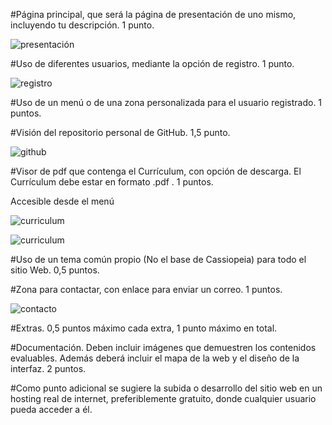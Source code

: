 #Página principal, que será la página de presentación de uno mismo, incluyendo tu descripción. 1 punto.

![presentación](presentaciondeunomismo.png)

#Uso de diferentes usuarios, mediante la opción de registro. 1 punto.

![registro](registro.png)

#Uso de un menú o de una zona personalizada para el usuario registrado. 1 puntos.


#Visión del repositorio personal de GitHub. 1,5 punto.

![github](GitHub.png)

#Visor de pdf que contenga el Currículum, con opción de descarga. El Currículum debe estar en formato .pdf . 1 puntos.

Accesible desde el menú

![curriculum](MenuCurriculum.png)


![curriculum](curriculum.png)

#Uso de un tema común propio (No el base de Cassiopeia) para todo el sitio Web. 0,5 puntos.


#Zona para contactar, con enlace para enviar un correo. 1 puntos.

![contacto](contacto.png)

#Extras. 0,5 puntos máximo cada extra, 1 punto máximo en total.


#Documentación. Deben incluir imágenes que demuestren los contenidos evaluables. Además deberá incluir el mapa de la web y el diseño de la interfaz. 2 puntos.


#Como punto adicional se sugiere la subida o desarrollo del sitio web en un hosting real de internet, preferiblemente gratuito, donde cualquier usuario pueda acceder a él.